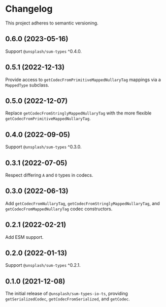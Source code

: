 # Changelog

This project adheres to semantic versioning.

## 0.6.0 (2023-05-16)

Support `@unsplash/sum-types` ^0.4.0.

## 0.5.1 (2022-12-13)

Provide access to `getCodecFromPrimitiveMappedNullaryTag` mappings via a `MappedType` subclass.

## 0.5.0 (2022-12-07)

Replace `getCodecFromStringlyMappedNullaryTag` with the more flexible `getCodecFromPrimitiveMappedNullaryTag`.

## 0.4.0 (2022-09-05)

Support `@unsplash/sum-types` ^0.3.0.

## 0.3.1 (2022-07-05)

Respect differing `A` and `O` types in codecs.

## 0.3.0 (2022-06-13)

Add `getCodecFromNullaryTag`, `getCodecFromStringlyMappedNullaryTag`, and `getCodecFromMappedNullaryTag` codec constructors.

## 0.2.1 (2022-02-21)

Add ESM support.

## 0.2.0 (2022-01-13)

Support `@unsplash/sum-types` ^0.2.1.

## 0.1.0 (2021-12-08)

The initial release of `@unsplash/sum-types-io-ts`, providing `getSerializedCodec`, `getCodecFromSerialized`, and `getCodec`.
